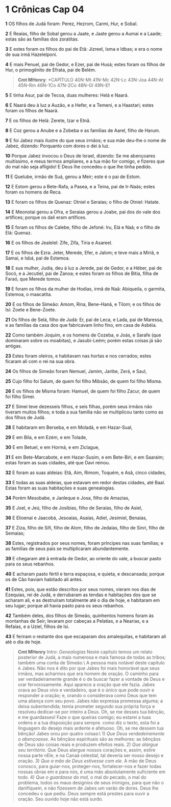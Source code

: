 # 1 Crônicas Cap 04

**1** 	OS filhos de Judá foram: Perez, Hezrom, Carmi, Hur, e Sobal.

**2** 	E Reaías, filho de Sobal gerou a Jaate, e Jaate gerou a Aumai e a Laade; estas são as famílias dos zoratitas.

**3** 	E estes foram os filhos do pai de Etã: Jizreel, Isma e Idbas; e era o nome de sua irmã Hazelelponi.

**4** 	E mais Penuel, pai de Gedor, e Ezer, pai de Husá; estes foram os filhos de Hur, o primogênito de Efrata, pai de Belém.

> **Cmt MHenry**: *CAPÍTULO 40N-Mt 41N-Mc 42N-Lc 43N-Joa 44N-At 45N-Rm 46N-1Co 47N-2Co 48N-Gl 49N-Ef

**5** 	E tinha Asur, pai de Tecoa, duas mulheres: Helá e Naará.

**6** 	E Naará deu à luz a Auzão, e a Hefer, e a Temeni, e a Haastari; estes foram os filhos de Naará.

**7** 	E os filhos de Helá: Zerete, Izar e Etnã.

**8** 	E Coz gerou a Anube e a Zobeba e as famílias de Aarel, filho de Harum.

**9** 	E foi Jabez mais ilustre do que seus irmãos; e sua mãe deu-lhe o nome de Jabez, dizendo: Porquanto com dores o dei à luz.

**10** 	Porque Jabez invocou o Deus de Israel, dizendo: Se me abençoares muitíssimo, e meus termos ampliares, e a tua mão for comigo, e fizeres que do mal não seja afligido! E Deus lhe concedeu o que lhe tinha pedido.

**11** 	E Quelube, irmão de Suá, gerou a Meir; este é o pai de Estom.

**12** 	E Estom gerou a Bete-Rafa, a Pasea, e a Teina, pai de Ir-Naás; estes foram os homens de Reca.

**13** 	E foram os filhos de Quenaz: Otniel e Seraías; o filho de Otniel: Hatate.

**14** 	E Meonotai gerou a Ofra, e Seraías gerou a Joabe, pai dos do vale dos artífices; porque os dali eram artífices.

**15** 	E foram os filhos de Calebe, filho de Jefoné: Iru, Elá e Naã; e o filho de Elá: Quenaz.

**16** 	E os filhos de Jealelel: Zife, Zifa, Tiria e Asareel.

**17** 	E os filhos de Ezra: Jeter, Merede, Efer, e Jalom; e teve mais a Miriã, e Samai, e Isbá, pai de Estemoa.

**18** 	E sua mulher, Judia, deu à luz a Jerede, pai de Gedor, e a Héber, pai de Socó, e a Jecutiel, pai de Zanoa; e estes foram os filhos de Bitia, filha de Faraó, que Merede tomou.

**19** 	E foram os filhos da mulher de Hodias, irmã de Naã: Abiqueila, o garmita, Estemoa, o maacatita.

**20** 	E os filhos de Simeão: Amom, Rina, Bene-Hanã, e Tilom; e os filhos de Isi: Zoete e Bene-Zoete.

**21** 	Os filhos de Selá, filho de Judá: Er, pai de Leca, e Lada, pai de Maressa, e as famílias da casa dos que fabricavam linho fino, em casa de Asbéia.

**22** 	Como também Joquim, e os homens de Cozeba, e Joás, e Sarafe (que dominaram sobre os moabitas), e Jasubi-Leém; porém estas coisas já são antigas.

**23** 	Estes foram oleiros, e habitavam nas hortas e nos cerrados; estes ficaram ali com o rei na sua obra.

**24** 	Os filhos de Simeão foram Nemuel, Jamim, Jaribe, Zerá, e Saul,

**25** 	Cujo filho foi Salum, de quem foi filho Mibsão, de quem foi filho Misma.

**26** 	E os filhos de Misma foram: Hamuel, de quem foi filho Zacur, de quem foi filho Simei.

**27** 	E Simei teve dezesseis filhos, e seis filhas, porém seus irmãos não tiveram muitos filhos; e toda a sua família não se multiplicou tanto como as dos filhos de Judá.

**28** 	E habitaram em Berseba, e em Moladá, e em Hazar-Sual,

**29** 	E em Bila, e em Ezém, e em Tolade,

**30** 	E em Betuel, e em Hormá, e em Ziclague,

**31** 	E em Bete-Marcabote, e em Hazar-Susim, e em Bete-Biri, e em Saaraim; estas foram as suas cidades, até que Davi reinou.

**32** 	E foram as suas aldeias: Etã, Aim, Rimom, Toquém, e Asã, cinco cidades,

**33** 	E todas as suas aldeias, que estavam em redor destas cidades, até Baal. Estas foram as suas habitações e suas genealogias.

**34** 	Porém Mesobabe, e Janleque e Josa, filho de Amazias,

**35** 	E Joel, e Jeú, filho de Josibias, filho de Seraías, filho de Asiel,

**36** 	E Elioenai e Jaacobá, Jesoaías, Asaías, Adiel, Jesimiel, Benaias,

**37** 	E Ziza, filho de Sifi, filho de Alom, filho de Jedaías, filho de Sinri, filho de Semaías;

**38** 	Estes, registrados por seus nomes, foram príncipes nas suas famílias; e as famílias de seus pais se multiplicaram abundantemente.

**39** 	E chegaram até à entrada de Gedor, ao oriente do vale, a buscar pasto para os seus rebanhos.

**40** 	E acharam pasto fértil e terra espaçosa, e quieta, e descansada; porque os de Cão haviam habitado ali antes.

**41** 	Estes, pois, que estão descritos por seus nomes, vieram nos dias de Ezequias, rei de Judá, e derrubaram as tendas e habitações dos que se acharam ali, e as destruíram totalmente até o dia de hoje, e habitaram em seu lugar; porque ali havia pasto para os seus rebanhos.

**42** 	Também deles, dos filhos de Simeão, quinhentos homens foram às montanhas de Seir; levaram por cabeças a Pelatias, e a Nearias, e a Refaías, e a Uziel, filhos de Isi.

**43** 	E feriram o restante dos que escaparam dos amalequitas, e habitaram ali até o dia de hoje.


> **Cmt MHenry** Intro: *Genealogias* Neste capítulo temos um relato posterior de Judá, a mais numerosa e mais famosa de todas as tribos; também uma conta de Simeão.\ A pessoa mais notável deste capítulo é Jabes. Não nos é dito por que Jabes foi mais honorável que seus irmãos, mas acharmos que era homem de oração. O caminho para ser verdadeiramente grande é o de buscar fazer a vontade de Deus e orar fervorosamente. Aqui aparece a oração que ele fazia. Jabes orava ao Deus vivo e verdadeiro, que é o único que pode ouvir e responder a oração; e, orando o considerava como Deus que tem uma aliança com seu povo. Jabes não expressa promessa alguma; a deixa subentendida; temia prometer segundo sua própria força e resolveu dedicar-se por inteiro a Deus. Oh, se me desses tua bênção, e me guardasses! Faze o que queiras comigo; eu estarei a tuas ordens e a tua disposição para sempre. como diz o texto, esta foi a linguagem do desejo mais ardente e afetuoso. Oh, se me dessem tua bênção! Jabes orou por quatro coisas:\ 1) *Que Deus verdadeiramente o abençoasse.* As bênçãos espirituais são as melhores: as bênçãos de Deus são coisas reais e produzem efeitos reais. 2\) *Que alargue seu território.* Que Deus alargue nossos corações e, assim, estire nossa parte nEle, e na Canaã celestial, tal deveria ser nosso desejo e oração. 3\) *Que a mão de Deus estivesse com ele.* A mão de Deus conosco, para guiar-nos, proteger-nos, fortalecer-nos e fazer todas nossas obras em e para nós, é uma mão absolutamente suficiente em todo. 4\) *Que o guardasse do mal,* o mal do pecado, o mal do problema, todos os maus desígnios de seus inimigos, para que não o danifiquem, e não fizessem de Jabes um varão de dores. Deus lhe concedeu o que pediu. Deus sempre está prestes para ouvir a oração. Seu ouvido hoje não está surdo.
